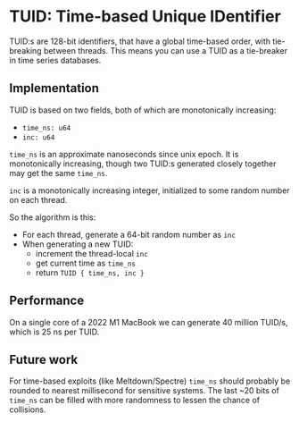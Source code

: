 # TUID: Time-based Unique IDentifier
TUID:s are 128-bit identifiers, that have a global time-based order, with tie-breaking between threads. This means you can use a TUID as a tie-breaker in time series databases.

## Implementation
TUID is based on two fields, both of which are monotonically increasing:

* `time_ns: u64`
* `inc: u64`

`time_ns` is an approximate nanoseconds since unix epoch. It is monotonically increasing, though two TUID:s generated closely together may get the same `time_ns`.

`inc` is a monotonically increasing integer, initialized to some random number on each thread.

So the algorithm is this:

* For each thread, generate a 64-bit random number as `inc`
* When generating a new TUID:
    * increment the thread-local `inc`
    * get current time as `time_ns`
    * return `TUID { time_ns, inc }`

## Performance
On a single core of a 2022 M1 MacBook we can generate 40 million TUID/s, which is 25 ns per TUID.

## Future work
For time-based exploits (like Meltdown/Spectre) `time_ns` should probably be rounded to nearest millisecond for sensitive systems. The last ~20 bits of `time_ns` can be filled with more randomness to lessen the chance of collisions.
